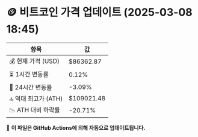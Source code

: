 # 🪙 비트코인 가격 업데이트 (2025-03-08 18:45)

| 항목                | 값 |
|--------------------|----------------|
| 💰 현재 가격 (USD) | $86362.87 |
| ⏳ 1시간 변동률    | 0.12% |
| 📆 24시간 변동률   | -3.09% |
| 🔝 역대 최고가 (ATH) | $109021.48 |
| 📉 ATH 대비 하락률 | -20.71% |

🔄 **이 파일은 GitHub Actions에 의해 자동으로 업데이트됩니다.**
